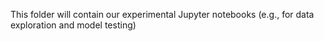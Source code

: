 This folder will contain our experimental Jupyter notebooks (e.g., for data exploration and model testing)
